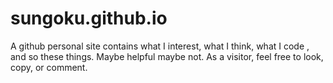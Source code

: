 # sungoku.github.io
A github personal site contains what I interest, what I think, what I code , and so these things.
Maybe helpful maybe not.
As a visitor, feel free to look, copy, or comment.
